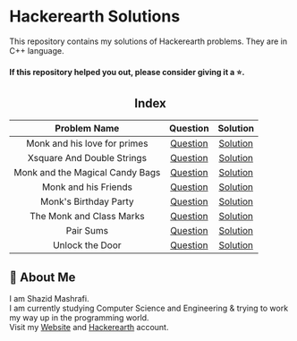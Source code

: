 # Hackerearth Solutions

This repository contains my solutions of Hackerearth problems. They are in C++ language.  

#### If this repository helped you out, please consider giving it a :star:.

<div align="center">

## Index
 
|  Problem Name  |  Question  |  Solution   |
| :------------: | :--------: | :---------: |
| Monk and his love for primes | [Question](https://www.hackerearth.com/problem/algorithm/monk-and-his-love-for-primes) | [Solution](https://github.com/ShazidMashrafi/Hackerearth-Solutions/tree/main/Codes/Monk%20and%20his%20love%20for%20primes)
| Xsquare And Double Strings | [Question](https://www.hackerearth.com/practice/data-structures/hash-tables/basics-of-hash-tables/practice-problems/algorithm/xsquare-and-double-strings-1/)| [Solution](https://github.com/ShazidMashrafi/Hackerearth-Solutions/tree/main/Codes/Xsquare%20And%20Double%20Strings)
| Monk and the Magical Candy Bags | [Question](https://www.hackerearth.com/practice/data-structures/trees/heapspriority-queues/practice-problems/algorithm/monk-and-the-magical-candy-bags/) | [Solution](https://github.com/ShazidMashrafi/Hackerearth-Solutions/tree/main/Codes/Monk%20and%20the%20Magical%20Candy%20Bags)
| Monk and his Friends | [Question](https://www.hackerearth.com/practice/data-structures/trees/binary-search-tree/practice-problems/algorithm/monk-and-his-friends) | [Solution](https://github.com/ShazidMashrafi/Hackerearth-Solutions/tree/main/Codes/Monk%20and%20his%20Friends)
| Monk's Birthday Party | [Question](https://www.hackerearth.com/problem/algorithm/monks-birthday-party) | [Solution](https://github.com/ShazidMashrafi/Hackerearth-Solutions/tree/main/Codes/Monk's%20Birthday%20Party)
| The Monk and Class Marks | [Question](https://www.hackerearth.com/problem/algorithm/the-monk-and-class-marks) | [Solution](https://github.com/ShazidMashrafi/Hackerearth-Solutions/tree/main/Codes/The%20Monk%20and%20Class%20Marks)
| Pair Sums | [Question](https://www.hackerearth.com/practice/data-structures/hash-tables/basics-of-hash-tables/practice-problems/algorithm/pair-sums) | [Solution](https://github.com/ShazidMashrafi/Hackerearth-Solutions/tree/main/Codes/Pair%20Sums)
| Unlock the Door | [Question](https://www.hackerearth.com/practice/math/number-theory/basic-number-theory-1/practice-problems/algorithm/name-count) | [Solution]()

</div>

## 🚀 About Me

I am Shazid Mashrafi.  
I am currently studying Computer Science and Engineering & trying to work my way up in the programming world.   
Visit my [Website](https://shazidmashrafi.com) and [Hackerearth](https://www.hackerearth.com/@shazidmashrafi) account.